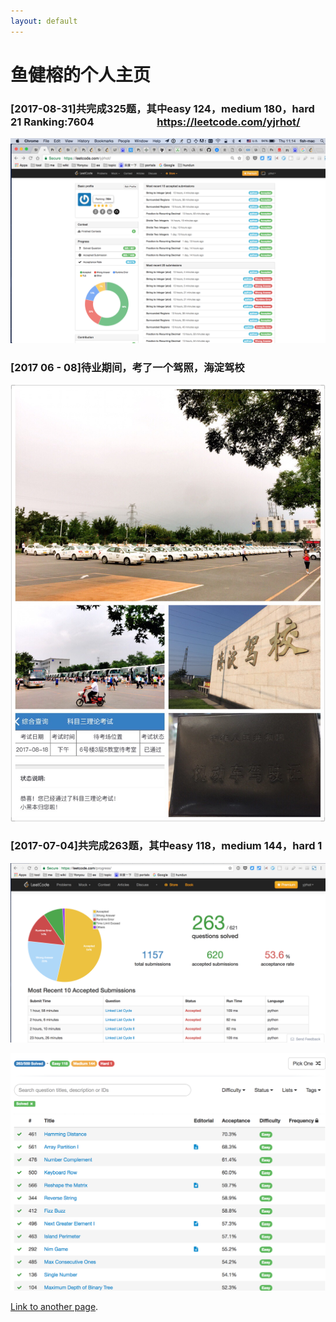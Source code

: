```yaml
---
layout: default
---
```


# [](#header-1)鱼健榕的个人主页

### [](#header-1)[2017-08-31]共完成325题，其中easy 124，medium 180，hard 21 Ranking:7604 &nbsp;&nbsp;&nbsp;&nbsp;&nbsp;&nbsp;&nbsp;&nbsp;&nbsp;&nbsp;&nbsp;&nbsp;&nbsp;&nbsp;&nbsp;&nbsp;&nbsp;&nbsp;&nbsp;&nbsp;&nbsp;&nbsp;&nbsp;&nbsp;         https://leetcode.com/yjrhot/
![](leetcode_325.jpg)

### [](#header-1)[2017 06 - 08]待业期间，考了一个驾照，海淀驾校
![](driving_lisence.jpg)


### [](#header-1)[2017-07-04]共完成263题，其中easy 118，medium 144，hard 1

![](yjrhot_leetcode_submissons.jpg)


![](leetcode_263.jpg)


[Link to another page](another-page).
